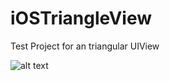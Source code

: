 iOSTriangleView
===============

Test Project for an triangular UIView

![alt text](http://f.cl.ly/items/4106320x2X0d0h191j1C/iphone6_spacegrey_side1.png "Logo Title Text 1")
